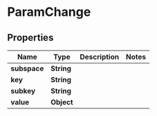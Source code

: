 
# ParamChange

## Properties
Name | Type | Description | Notes
------------ | ------------- | ------------- | -------------
**subspace** | **String** |  | 
**key** | **String** |  | 
**subkey** | **String** |  | 
**value** | **Object** |  | 




